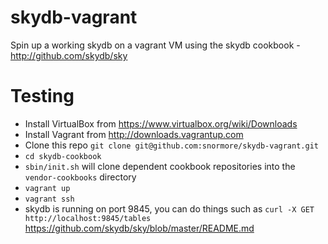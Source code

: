 skydb-vagrant
==============

Spin up a working skydb on a vagrant VM using the skydb cookbook - http://github.com/skydb/sky

# Testing

 * Install VirtualBox from https://www.virtualbox.org/wiki/Downloads
 * Install Vagrant from http://downloads.vagrantup.com
 * Clone this repo `git clone git@github.com:snormore/skydb-vagrant.git`
 * `cd skydb-cookbook`
 * `sbin/init.sh` will clone dependent cookbook repositories into the `vendor-cookbooks` directory
 * `vagrant up`
 * `vagrant ssh`
 * skydb is running on port 9845, you can do things such as `curl -X GET http://localhost:9845/tables` https://github.com/skydb/sky/blob/master/README.md
